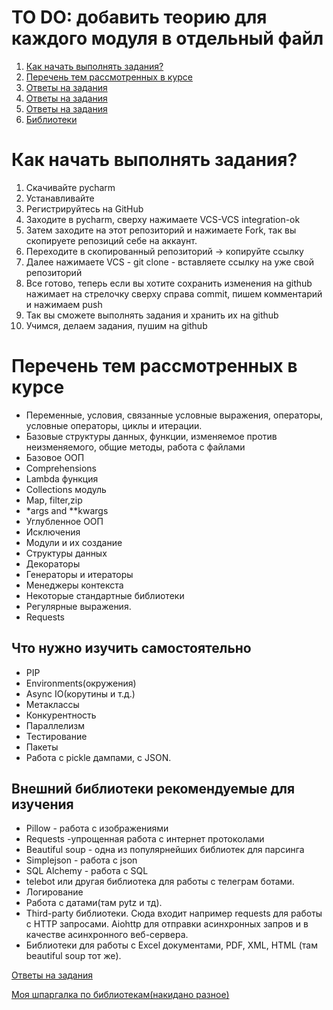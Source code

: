 # TO DO: добавить теорию для каждого модуля в отдельный файл

1. [Как начать выполнять задания?](#how_to)
2. [Перечень тем рассмотренных в курсе](#themes)
3. [Ответы на задания](#python-modules)
4. [Ответы на задания](#other_libs)
5. [Ответы на задания](#answers)
6. [Библиотеки](#library)

# Как начать выполнять задания?<a name="how_to"></a>

1. Скачивайте pycharm
2. Устанавливайте
3. Регистрируйтесь на GitHub
4. Заходите в pycharm, сверху нажимаете VCS-VCS integration-ok
5. Затем заходите на этот репозиторий и нажимаете Fork, так вы скопируете репозиций себе на аккаунт.
6. Переходите в скопированный репозиторий -> копируйте ссылку
7. Далее нажимаете VCS - git clone - вставляете ссылку на уже свой репозиторий
8. Все готово, теперь если вы хотите сохранить изменения на github нажимает на стрелочку сверху справа commit, пишем комментарий и нажимаем push
9. Так вы сможете выполнять задания и хранить их на github
10. Учимся, делаем задания, пушим на github



# Перечень тем рассмотренных в курсе<a name="themes"></a>
* Переменные, условия, связанные условные выражения, операторы, условные операторы, циклы и итерации.
* Базовые структуры данных, функции, изменяемое против неизменяемого, общие методы, работа с файлами
* Базовое ООП
* Comprehensions
* Lambda функция
* Collections модуль
* Map, filter,zip
* *args and **kwargs
* Углубленное ООП
* Исключения
* Модули и их создание
* Структуры данных
* Декораторы
* Генераторы и итераторы
* Менеджеры контекста
* Некоторые стандартные библиотеки
* Регулярные выражения.
* Requests




## Что нужно изучить самостоятельно <a name="python-modules"></a>
* PIP
* Environments(окружения)
* Async IO(корутины и т.д.)
* Метаклассы
* Конкурентность
* Параллелизм
* Тестирование
* Пакеты
* Работа с pickle дампами, с JSON. 

## Внешний библиотеки рекомендуемые для изучения <a name="other_libs"></a>
* Pillow - работа с изображениями
* Requests -упрощенная работа с интернет протоколами
* Beautiful soup - одна из популярнейших библиотек для парсинга
* Simplejson - работа с json
* SQL Alchemy - работа с SQL
* telebot или другая библиотека для работы с телеграм ботами.
* Логирование
* Работа с датами(там pytz и тд).
* Third-party библиотеки. Сюда входит например requests для работы с HTTP запросами. Aiohttp для отправки асинхронных запров и в качестве асинхронного веб-сервера. 
* Библиотеки для работы с Excel документами, PDF, XML, HTML (там beautiful soup тот же).


[Ответы на задания](python_course_answers)<a name="answers"></a>

[Моя шпаргалка по библиотекам(накидано разное)](../library)<a name="library"></a>